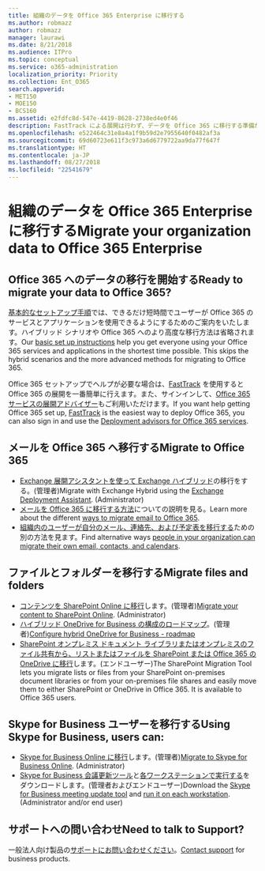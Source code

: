 ```yaml
---
title: 組織のデータを Office 365 Enterprise に移行する
ms.author: robmazz
author: robmazz
manager: laurawi
ms.date: 8/21/2018
ms.audience: ITPro
ms.topic: conceptual
ms.service: o365-administration
localization_priority: Priority
ms.collection: Ent_O365
search.appverid:
- MET150
- MOE150
- BCS160
ms.assetid: e2fdfc8d-547e-4419-8628-2738ed4e0f46
description: FastTrack による展開は行わず、データを Office 365 に移行する準備が整った場合は、こちらの案内に沿って移行を開始してください。
ms.openlocfilehash: e522464c31e8a4a1f9b59d2e7955640f0482af3a
ms.sourcegitcommit: 69d60723e611f3c973a6d6779722aa9da77f647f
ms.translationtype: HT
ms.contentlocale: ja-JP
ms.lasthandoff: 08/27/2018
ms.locfileid: "22541679"
---
```

# <a name="migrate-your-organization-data-to-office-365-enterprise"></a><span data-ttu-id="5667b-103">組織のデータを Office 365 Enterprise に移行する</span><span class="sxs-lookup"><span data-stu-id="5667b-103">Migrate your organization data to Office 365 Enterprise</span></span>

## <a name="ready-to-migrate-your-data-to-office-365"></a><span data-ttu-id="5667b-104">Office 365 へのデータの移行を開始する</span><span class="sxs-lookup"><span data-stu-id="5667b-104">Ready to migrate your data to Office 365?</span></span>

<span data-ttu-id="5667b-p101">[基本的なセットアップ手順](https://support.office.com/article/Set-up-Office-365-for-business-6a3a29a0-e616-4713-99d1-15eda62d04fa)では、できるだけ短時間でユーザーが Office 365 のサービスとアプリケーションを使用できるようにするためのご案内をいたします。ハイブリッド シナリオや Office 365 へのより高度な移行方法は省略されます。</span><span class="sxs-lookup"><span data-stu-id="5667b-p101">Our [basic set up instructions](https://support.office.com/article/Set-up-Office-365-for-business-6a3a29a0-e616-4713-99d1-15eda62d04fa) help you get everyone using your Office 365 services and applications in the shortest time possible. This skips the hybrid scenarios and the more advanced methods for migrating to Office 365.</span></span> 
  
<span data-ttu-id="5667b-107">Office 365 セットアップでヘルプが必要な場合は、[FastTrack](https://fasttrack.microsoft.com/office) を使用すると Office 365 の展開を一番簡単に行えます。また、サインインして、[Office 365 サービスの展開アドバイザー](deployment-advisors-for-office-365.md)もご利用いただけます。</span><span class="sxs-lookup"><span data-stu-id="5667b-107">If you want help getting Office 365 set up, [FastTrack](https://fasttrack.microsoft.com/office) is the easiest way to deploy Office 365, you can also sign in and use the [Deployment advisors for Office 365 services](deployment-advisors-for-office-365.md).</span></span>

## <a name="migrate-email-to-office-365"></a><span data-ttu-id="5667b-108">メールを Office 365 へ移行する</span><span class="sxs-lookup"><span data-stu-id="5667b-108">Migrate to Office 365</span></span>
- <span data-ttu-id="5667b-p102">[Exchange 展開アシスタントを使って Exchange ハイブリッド](https://technet.microsoft.com/exdeploy2013)の移行をする。(管理者)</span><span class="sxs-lookup"><span data-stu-id="5667b-p102">Migrate with Exchange Hybrid using the [Exchange Deployment Assistant](https://technet.microsoft.com/exdeploy2013). (Administrator)</span></span>
- <span data-ttu-id="5667b-111">[メールを Office 365 に移行する方法](https://support.office.com/article/Ways-to-migrate-multiple-email-accounts-to-Office-365-0a4913fe-60fb-498f-9155-a86516418842)についての説明を見る。</span><span class="sxs-lookup"><span data-stu-id="5667b-111">Learn more about the different [ways to migrate email to Office 365](https://support.office.com/article/Ways-to-migrate-multiple-email-accounts-to-Office-365-0a4913fe-60fb-498f-9155-a86516418842).</span></span>
- <span data-ttu-id="5667b-112">[組織内のユーザーが自分のメール、連絡先、および予定表を移行する](https://support.office.com/article/Migrate-email-and-contacts-to-Office-365-for-business-a3e3bddb-582e-4133-8670-e61b9f58627e)ための別の方法を見ます。</span><span class="sxs-lookup"><span data-stu-id="5667b-112">Find alternative ways [people in your organization can migrate their own email, contacts, and calendars](https://support.office.com/article/Migrate-email-and-contacts-to-Office-365-for-business-a3e3bddb-582e-4133-8670-e61b9f58627e).</span></span>

## <a name="migrate-files-and-folders"></a><span data-ttu-id="5667b-113">ファイルとフォルダーを移行する</span><span class="sxs-lookup"><span data-stu-id="5667b-113">Migrate files and folders</span></span>
- <span data-ttu-id="5667b-p103">[コンテンツを SharePoint Online に移行](https://support.office.com/article/d8c6ce52-f8a2-4661-97f7-45e49351bdb9)します。(管理者)</span><span class="sxs-lookup"><span data-stu-id="5667b-p103">[Migrate your content to SharePoint Online](https://support.office.com/article/d8c6ce52-f8a2-4661-97f7-45e49351bdb9). (Administrator)</span></span>
- <span data-ttu-id="5667b-p104">[ハイブリッド OneDrive for Business の構成のロードマップ](https://docs.microsoft.com/SharePoint/hybrid/configure-hybrid-onedrive-for-businessroadmap)。(管理者)</span><span class="sxs-lookup"><span data-stu-id="5667b-p104">[Configure hybrid OneDrive for Business - roadmap](https://docs.microsoft.com/SharePoint/hybrid/configure-hybrid-onedrive-for-businessroadmap)</span></span>
- <span data-ttu-id="5667b-p105">[SharePoint オンプレミス ドキュメント ライブラリまたはオンプレミスのファイル共有から、リストまたはファイルを SharePoint または Office 365 の OneDrive に移行](https://docs.microsoft.com/sharepointmigration/introducing-the-sharepoint-migration-tool)します。(エンドユーザー)</span><span class="sxs-lookup"><span data-stu-id="5667b-p105">The SharePoint Migration Tool lets you migrate lists or files from your SharePoint on-premises document libraries or from your on-premises file shares and easily move them to either SharePoint or OneDrive in Office 365. It is available to Office 365 users.</span></span>

## <a name="migrate-skype-for-business-users"></a><span data-ttu-id="5667b-120">Skype for Business ユーザーを移行する</span><span class="sxs-lookup"><span data-stu-id="5667b-120">Using Skype for Business, users can:</span></span>
- <span data-ttu-id="5667b-p106">[Skype for Business Online に移行](https://technet.microsoft.com/library/jj204969.aspx)します。(管理者)</span><span class="sxs-lookup"><span data-stu-id="5667b-p106">[Migrate to Skype for Business Online](https://technet.microsoft.com/library/jj204969.aspx). (Administrator)</span></span>
- <span data-ttu-id="5667b-p107">[Skype for Business 会議更新ツール](https://www.microsoft.com/en-us/download/details.aspx?id=51659)と[各ワークステーションで実行する](https://support.office.com/article/Meeting-Update-Tool-for-Skype-for-Business-and-Lync-2b525fe6-ed0f-4331-b533-c31546fcf4d4)をダウンロードします。(管理者およびエンドユーザー)</span><span class="sxs-lookup"><span data-stu-id="5667b-p107">Download the [Skype for Business meeting update tool](https://www.microsoft.com/en-us/download/details.aspx?id=51659) and [run it on each workstation](https://support.office.com/article/Meeting-Update-Tool-for-Skype-for-Business-and-Lync-2b525fe6-ed0f-4331-b533-c31546fcf4d4). (Administrator and/or end user)</span></span>
  
## <a name="need-to-talk-to-support"></a><span data-ttu-id="5667b-125">サポートへの問い合わせ</span><span class="sxs-lookup"><span data-stu-id="5667b-125">Need to talk to Support?</span></span>
<span data-ttu-id="5667b-126">一般法人向け製品の[サポートにお問い合わせください](https://support.office.com/article/32a17ca7-6fa0-4870-8a8d-e25ba4ccfd4b)。</span><span class="sxs-lookup"><span data-stu-id="5667b-126">[Contact support](https://support.office.com/article/32a17ca7-6fa0-4870-8a8d-e25ba4ccfd4b) for business products.</span></span>